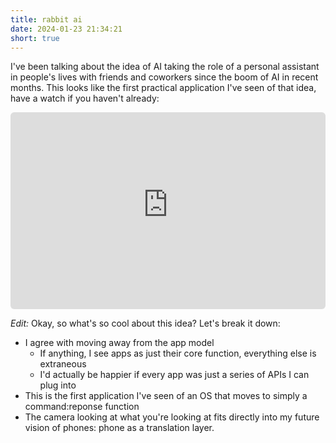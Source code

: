 ```yaml
---
title: rabbit ai
date: 2024-01-23 21:34:21
short: true
---
```


I've been talking about the idea of AI taking the role of a personal assistant in people's lives with friends and coworkers since the boom of AI in recent months. This looks like the first practical application I've seen of that idea, have a watch if you haven't already:

<iframe width="500" height="315" style="margin-left: auto; margin-right: auto; display: block; width: calc(100%); border-radius: 6px; min-width: 300px;" src="https://www.youtube-nocookie.com/embed/22wlLy7hKP4?si=6FEIepH2up0Ha6P1" title="YouTube video player" frameborder="0" allow="accelerometer; autoplay; clipboard-write; encrypted-media; gyroscope; picture-in-picture; web-share" allowfullscreen></iframe>

*Edit:*
Okay, so what's so cool about this idea? Let's break it down:

* I agree with moving away from the app model
	* If anything, I see apps as just their core function, everything else is extraneous
	* I'd actually be happier if every app was just a series of APIs I can plug into
* This is the first application I've seen of an OS that moves to simply a command:reponse function
* The camera looking at what you're looking at fits directly into my future vision of phones: phone as a translation layer.
